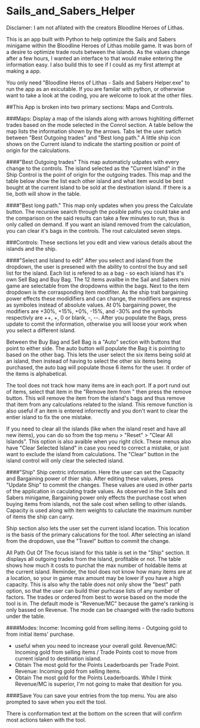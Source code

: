 # Sails_and_Sabers_Helper
Disclamer: I am not afilated with the creators Bloodline Heroes of Lithas. 

This is an app built with Python to help optimize the Sails and Sabers minigame within the Bloodline Heroes of Lithas mobile game. It was born of a desire to optimize trade routs between the islands. As the values change after a few hours, I wanted an interface to that would make entering the information easy. I also build this to see if I could as my first attempt at making a app.

You only need "Bloodline Heros of Lithas - Sails and Sabers Helper.exe" to run the app as an exicutable. If you are familar with python, or otherwise want to take a look at the coding, you are welcome to look at the other files. 

##This App is broken into two primary sections: Maps and Controls. 

###Maps:
Display a map of the islands along with arrows highliting differnet trades based on the mode selected in the Conrol section. A table bellow the map lists the information shown by the arrows. Tabs let the user swtich between "Best Outgoing trades" and "Best long path." A little ship icon shows on the Current island to indicate the starting position or point of origin for the calculations. 

####"Best Outgoing trades"
This map automaticly udpates with every change to the controls.
The island selected as the "Current Island" in the Ship Control is the point of origin for the outgoing trades. This map and the table below show the list each other island and what item would be best bought at the current island to be sold at the destination island. If there is a tie, both will show in the table. 

####"Best long path." 
This map only updates when you press the Calculate button. The recursive search through the posible paths you could take and the comparison on the said results can take a few minutes to run, thus is only called on demand. If you want an island removed from the calculation, you can clear it's bags in the controls. The rout calculated seven steps. 

###Controls: 
These sections let you edit and view various details about the islands and the ship. 

####"Select and Island to edit"
After you select and island from the dropdown, the user is presened with the ability to control the buy and sell list for the island. Each list is refered to as a bag - so each island has it's own Sell Bag and Buy Bag. The 12 items availbe in the Sail and Sabers mini game are selectable from the dropdowns within the bags. Next to the item dropdown is the corrasponding item modifiter. As the ship trait bargaining power effects these modidifiers and can change, the modifiers are express as symboles instead of absolute values. At 0% bargaining power, the modifiers are +30%, +15%, +0%, -15%, and -30% and the symbols respectivly are ++, +, 0 or blank, -, --. After you populate the Bags, press update to comit the information, otherwise you will loose your work when you select a different island.

Between the Buy Bag and Sell Bag is a "Auto" section with buttons that point to either side. The auto button will populate the Bag it is pointing to based on the other bag. This lets the user select the six items being sold at an island, then instead of having to select the other six items being purchased, the auto bag will populate those 6 items for the user. It order of the items is alphabetical. 

The tool does not track how many items are in each port. If a port rund out of items, select that item in the "Remove item from <selected island>" then press the remove button. This will remove the item from the island's bags and thus remove that item from any calculations related to the island. This remove function is also useful if an item is entered inforrectly and you don't want to clear the entier island to fix the one mistake. 

If you need to clear all the islands (like when the island reset and have all new items), you can do so from the top menu > "Reset" > "Clear All Islands". This option is also avaible when you right click. These menus also have "Clear Selected Island" in case you need to correct a mistake, or just want to exclude the island from calculations. The "Clear" button in the island control will only clear the selected island. 

####"Ship"
Ship centric information. Here the user can set the Capacity and Bargaining power of thier ship. After editing these values, press "Update Ship" to commit the changes. These values are used in other parts of the application in caculating trade values. As observed in the Sails and Sabers minigame, Bargaining power only effects the purchase cost when buying items from islands, not the sale cost when selling to other islands. Capacity is used along with item weights to caluclate the maximum number of items the ship can carry. 

Ship section also lets the user set the current island location. This location is the basis of the primary calucations for the tool. After selecting an island from the dropdown, use the "Travel" button to commit the change. 

All Path Out Of <Current Island>
The focus island for this table is set in the "Ship" section. It displays all outgoing trades from the Island, profitable or not. The table shows how much it costs to purchat the max number of holdable items at the current island. Reminder, the tool does not know how many items are at a location, so your in game max amount may be lower if you have a high capacity. This is also why the table does not only show the "best" path option, so that the user can build thier purhcase lists of any number of factors. The trades or ordered from best to worse based on the mode the tool is in. The default mode is "Revenue/MC" because the game's ranking is only bassed on Revenue. The mode can be chaanged with the radio buttons under the table. 

####Modes: 
Income: Incoming gold from selling items - Outgoing gold to from initial items' purchase.
- useful when you need to increase your overall gold.
Revenue/MC: Incoming gold from selling items / Trade Points cost to move from current island to destination island. 
- Obtain The most gold for the Points Leaderboards per Trade Point. 
Revenue: Incoming gold from selling items.
- Obtain The most gold for the Points Leaderboards. While I think Revenue/MC is superior, I'm not going to make that desition for you. 

####Save
You can save your entries from the top menu. You are also prompted to save when you exit the tool. 

There is conformation text at the bottom on the screen that will confirm most actions taken with the tool. 